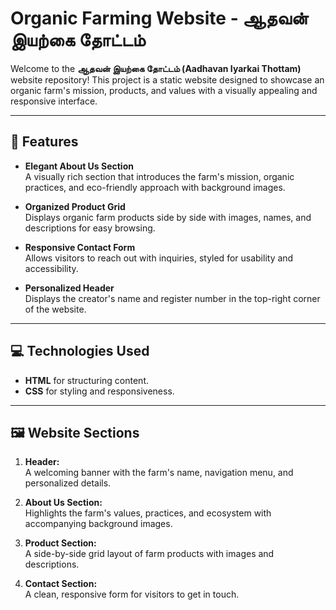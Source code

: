 

# Organic Farming Website - ஆதவன் இயற்கை தோட்டம்

Welcome to the **ஆதவன் இயற்கை தோட்டம் (Aadhavan Iyarkai Thottam)** website repository! This project is a static website designed to showcase an organic farm's mission, products, and values with a visually appealing and responsive interface.

---

## 🌟 Features

- **Elegant About Us Section**  
  A visually rich section that introduces the farm's mission, organic practices, and eco-friendly approach with background images.

- **Organized Product Grid**  
  Displays organic farm products side by side with images, names, and descriptions for easy browsing.

- **Responsive Contact Form**  
  Allows visitors to reach out with inquiries, styled for usability and accessibility.

- **Personalized Header**  
  Displays the creator's name and register number in the top-right corner of the website.

---

## 💻 Technologies Used

- **HTML** for structuring content.  
- **CSS** for styling and responsiveness.

---

## 🖼️ Website Sections

1. **Header:**  
   A welcoming banner with the farm's name, navigation menu, and personalized details.

2. **About Us Section:**  
   Highlights the farm's values, practices, and ecosystem with accompanying background images.

3. **Product Section:**  
   A side-by-side grid layout of farm products with images and descriptions.

4. **Contact Section:**  
   A clean, responsive form for visitors to get in touch.

